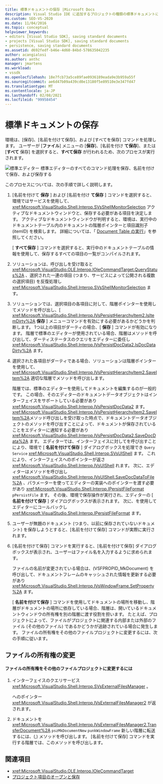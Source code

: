 ```yaml
---
title: 標準ドキュメントの保存 |Microsoft Docs
description: Visual Studio IDE に追加するプロジェクトの種類の標準ドキュメントに対して発生するプロセスについて説明します。
ms.custom: SEO-VS-2020
ms.date: 11/04/2016
ms.topic: conceptual
helpviewer_keywords:
- editors [Visual Studio SDK], saving standard documents
- projects [Visual Studio SDK], saving standard documents
- persistence, saving standard documents
ms.assetid: d692fedf-b46e-4d60-84bd-578635042235
author: acangialosi
ms.author: anthc
manager: jmartens
ms.workload:
- vssdk
ms.openlocfilehash: 18e7fcb73a5ce89fae0936189eada9e3b959a55f
ms.sourcegitcommit: ae6d47b09a439cd0e13180f5e89510e3e347fd47
ms.translationtype: MT
ms.contentlocale: ja-JP
ms.lasthandoff: 02/08/2021
ms.locfileid: "99958454"
---
```

# <a name="saving-a-standard-document"></a>標準ドキュメントの保存
環境は、[保存]、[名前を付けて保存]、および [すべてを保存] コマンドを処理します。 ユーザーが [**ファイル**] メニューの [**保存**]、[名前を付け **て保存**]、または [**すべて** 保存] を選択すると、**すべて保存** が行われるため、次のプロセスが実行されます。

 ![標準エディター](../../extensibility/internals/media/public.gif "パブリック") 標準エディターのすべてのコマンド処理を保存、名前を付けて保存、および保存する

 このプロセスについては、次の手順で詳しく説明します。

1. [名前を付けて **保存** ] および [名前を付け **て保存** ] コマンドを選択すると、環境ではサービスを使用して、 <xref:Microsoft.VisualStudio.Shell.Interop.SVsShellMonitorSelection> アクティブなドキュメントウィンドウと、保存する必要がある項目を決定します。 アクティブなドキュメントウィンドウが判明すると、環境は、実行中のドキュメントテーブル内のドキュメントの階層ポインターと項目識別子 (itemID) を検索します。 詳細については、「 [Document Table の実行](../../extensibility/internals/running-document-table.md)」を参照してください。

    [ **すべて保存** ] コマンドを選択すると、実行中のドキュメントテーブルの情報を使用して、保存するすべての項目の一覧がコンパイルされます。

2. ソリューションは、呼び出しを受け取ると <xref:Microsoft.VisualStudio.OLE.Interop.IOleCommandTarget.QueryStatus%2A> 、選択された一連の項目 (つまり、サービスによって公開される複数の選択項目) を反復処理し <xref:Microsoft.VisualStudio.Shell.Interop.SVsShellMonitorSelection> ます。

3. ソリューションでは、選択項目の各項目に対して、階層ポインターを使用してメソッドを呼び出し、[ <xref:Microsoft.VisualStudio.Shell.Interop.IVsPersistHierarchyItem2.IsItemDirty%2A> **保存** ] メニューコマンドを有効にする必要があるかどうかを判断します。 1つ以上の項目がダーティの場合、[ **保存** ] コマンドが有効になります。 階層で標準のエディターが使用されている場合、階層はメソッドを呼び出して、ダーティステータスのクエリをエディターに委任し <xref:Microsoft.VisualStudio.Shell.Interop.IVsPersistDocData2.IsDocDataDirty%2A> ます。

4. 選択された各項目がダーティである場合、ソリューションは階層ポインターを使用して、 <xref:Microsoft.VisualStudio.Shell.Interop.IVsPersistHierarchyItem2.SaveItem%2A> 適切な階層でメソッドを呼び出します。

    階層では、標準のエディターを使用してドキュメントを編集するのが一般的です。 この場合、そのエディターのドキュメントデータオブジェクトはインターフェイスをサポートしている必要があり <xref:Microsoft.VisualStudio.Shell.Interop.IVsPersistDocData2> ます。 <xref:Microsoft.VisualStudio.Shell.Interop.IVsPersistHierarchyItem2.SaveItem%2A>メソッド呼び出しを受け取った時点で、ドキュメントデータオブジェクトのメソッドを呼び出すことによって、ドキュメントが保存されていることをエディターに通知する必要があり <xref:Microsoft.VisualStudio.Shell.Interop.IVsPersistDocData2.SaveDocData%2A> ます。 エディターでは、インターフェイスに対してを呼び出すことにより、環境で [ **名前を付けて保存** ] ダイアログボックスを処理でき `Query Service` <xref:Microsoft.VisualStudio.Shell.Interop.SVsUIShell> ます。 これにより、インターフェイスへのポインターが返さ <xref:Microsoft.VisualStudio.Shell.Interop.IVsUIShell> れます。 次に、エディターはメソッドを呼び出し <xref:Microsoft.VisualStudio.Shell.Interop.IVsUIShell.SaveDocDataToFile%2A> 、パラメーターを使ってエディターの実装へのポインターを渡す必要があり <xref:Microsoft.VisualStudio.Shell.Interop.IPersistFileFormat> `pPersistFile` ます。 その後、環境で保存操作が実行され、エディターの [ **名前を付けて保存** ] ダイアログボックスが表示されます。 次に、を使用してエディターにコールバックし <xref:Microsoft.VisualStudio.Shell.Interop.IPersistFileFormat> ます。

5. ユーザーが無題のドキュメント (つまり、以前に保存されていないドキュメント) を保存しようとすると、[名前を付けて保存] コマンドが実際に実行されます。

6. [名前を付けて保存] コマンドを実行すると、[名前を付けて保存] ダイアログボックスが表示され、ユーザーはファイル名を入力するように求められます。

    ファイルの名前が変更されている場合は、(VSFPROPID_MkDocument) を呼び出して、ドキュメントフレームのキャッシュされた情報を更新する必要があり <xref:Microsoft.VisualStudio.Shell.Interop.IVsWindowFrame.SetProperty%2A> ます。

   [ **名前を付けて保存** ] コマンドを使用してドキュメントの場所を移動し、階層がドキュメントの場所に依存している場合、階層は、開いているドキュメントウィンドウの所有権を別の階層に渡す役割を担います。 たとえば、プロジェクトによって、ファイルがプロジェクトに関連する内部または外部のファイル (その他のファイル) であるかどうかが追跡されている場合に発生します。 ファイルの所有権をその他のファイルプロジェクトに変更するには、次の手順に従います。

## <a name="changing-file-ownership"></a>ファイルの所有権の変更

#### <a name="to-change-file-ownership-to-the-miscellaneous-files-project"></a>ファイルの所有権をその他のファイルプロジェクトに変更するには

1. インターフェイスのクエリサービス <xref:Microsoft.VisualStudio.Shell.Interop.SVsExternalFilesManager> 。

     へのポインター <xref:Microsoft.VisualStudio.Shell.Interop.IVsExternalFilesManager2> が返されます。

2. ドキュメントを <xref:Microsoft.VisualStudio.Shell.Interop.IVsExternalFilesManager2.TransferDocument%2A> `pszMkDocumentNew` `punkWindowFrame` 新しい階層に転送するには、(,) メソッドを呼び出します。 [名前を付けて保存] コマンドを実行する階層では、このメソッドを呼び出します。

## <a name="see-also"></a>関連項目
- <xref:Microsoft.VisualStudio.OLE.Interop.IOleCommandTarget>
- [プロジェクト項目のオープンと保存](../../extensibility/internals/opening-and-saving-project-items.md)

